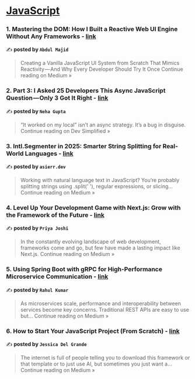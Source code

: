 
<h1><a href=https://medium.com/tag/javascript-development/recommended target="_blank" rel="noopener noreferrer">JavaScript</a></h1>
<h3>1. Mastering the DOM: How I Built a Reactive Web UI Engine Without Any Frameworks - <a href="https://medium.com/@loyal_peel_elephant_916/mastering-the-dom-how-i-built-a-reactive-web-ui-engine-without-any-frameworks-3374794f0754?source=rss------javascript_development-5" target="_blank" rel="noopener noreferrer">link</a></h3>

✍️ **posted by `Abdul Majid`**

<blockquote>Creating a Vanilla JavaScript UI System from Scratch That Mimics Reactivity — And Why Every Developer Should Try It Once
Continue reading on Medium »</blockquote>

<h3>2. Part 3: I Asked 25 Developers This Async JavaScript Question — Only 3 Got It Right - <a href="https://medium.com/dev-simplified/part-3-i-asked-25-developers-this-async-javascript-question-only-3-got-it-right-32779ace67e9?source=rss------javascript_development-5" target="_blank" rel="noopener noreferrer">link</a></h3>

✍️ **posted by `Neha Gupta`**

<blockquote>“It worked on my local” isn’t an async strategy. It’s a bug in disguise.
Continue reading on Dev Simplified »</blockquote>

<h3>3. Intl.Segmenter in 2025: Smarter String Splitting for Real-World Languages  - <a href="https://medium.com/@asierr/intl-segmenter-in-2025-smarter-string-splitting-for-real-world-languages-3b428c6cccf0?source=rss------javascript_development-5" target="_blank" rel="noopener noreferrer">link</a></h3>

✍️ **posted by `asierr.dev`**

<blockquote>Working with natural language text in JavaScript? You’re probably splitting strings using .split(' '), regular expressions, or slicing…
Continue reading on Medium »</blockquote>

<h3>4. Level Up Your Development Game with Next.js: Grow with the Framework of the Future - <a href="https://priyajoshi-pj-22.medium.com/level-up-your-development-game-with-next-js-grow-with-the-framework-of-the-future-2af7db7745ea?source=rss------javascript_development-5" target="_blank" rel="noopener noreferrer">link</a></h3>

✍️ **posted by `Priya Joshi`**

<blockquote>In the constantly evolving landscape of web development, frameworks come and go, but few have made a lasting impact like Next.js.
Continue reading on Medium »</blockquote>

<h3>5. Using Spring Boot with gRPC for High-Performance Microservice Communication - <a href="https://medium.com/@27.rahul.k/using-spring-boot-with-grpc-for-high-performance-microservice-communication-86fd7658b823?source=rss------javascript_development-5" target="_blank" rel="noopener noreferrer">link</a></h3>

✍️ **posted by `Rahul Kumar`**

<blockquote>As microservices scale, performance and interoperability between services become key concerns. Traditional REST APIs are easy to use but…
Continue reading on Medium »</blockquote>

<h3>6. How to Start Your JavaScript Project (From Scratch) - <a href="https://jessica-delgrande.medium.com/how-to-start-your-javascript-project-from-scratch-c1bbd3f45d3a?source=rss------javascript_development-5" target="_blank" rel="noopener noreferrer">link</a></h3>

✍️ **posted by `Jessica Del Grande`**

<blockquote>The internet is full of people telling you to download this framework or that template or to just use AI, but sometimes you just want a…
Continue reading on Medium »</blockquote>

